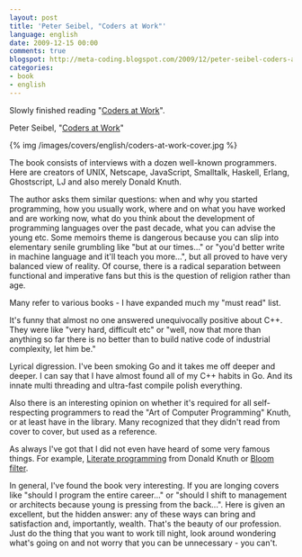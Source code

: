 ```yaml
---
layout: post
title: 'Peter Seibel, "Coders at Work"'
language: english
date: 2009-12-15 00:00
comments: true
blogspot: http://meta-coding.blogspot.com/2009/12/peter-seibel-coders-at-work.html
categories: 
- book
- english
---
```

Slowly finished reading "[Coders at Work][]".

Peter Seibel, "[Coders at Work][]"

[Coders at Work]: http://www.amazon.co.uk/Coders-Work-Reflections-Craft-Programming/dp/1430219483/

{% img /images/covers/english/coders-at-work-cover.jpg %}

The book consists of interviews with a dozen well-known programmers. Here are creators of UNIX, Netscape, JavaScript, Smalltalk, Haskell, Erlang, Ghostscript, LJ and also merely Donald Knuth.

The author asks them similar questions: when and why you started programming, how you usually work, where and on what you have worked and are working now, what do you think about the development of programming languages over the past decade, what you can advise the young etc. Some memoirs theme is dangerous because you can slip into elementary senile grumbling like "but at our times..." or "you'd better write in machine language and it'll teach you more...", but all proved to have very balanced view of reality. Of course, there is a radical separation between functional and imperative fans but this is the question of religion rather than age.

Many refer to various books - I have expanded much my "must read" list.

It's funny that almost no one answered unequivocally positive about C++. They were like "very hard, difficult etc" or "well, now that more than anything so far there is no better than to build native code of industrial complexity, let him be."

Lyrical digression. I've been smoking Go and it takes me off deeper and deeper. I can say that I have almost found all of my C++ habits in Go. And its innate multi threading and ultra-fast compile polish everything.

Also there is an interesting opinion on whether it's required for all self-respecting programmers to read the "Art of Computer Programming" Knuth, or at least have in the library. Many recognized that they didn't read from cover to cover, but used as a reference.

As always I've got that I did not even have heard of some very famous things. For example, [Literate programming][] from Donald Knuth or [Bloom filter][].

[Literate programming]: http://en.wikipedia.org/wiki/Literate_programming
[Bloom filter]: http://en.wikipedia.org/wiki/Bloom_filter

In general, I've found the book very interesting. If you are longing covers like "should I program the entire career..." or "should I shift to management or architects because young is pressing from the back...". Here is given an excellent, but the hidden answer: any of these ways can bring and satisfaction and, importantly, wealth. That's the beauty of our profession. Just do the thing that you want to work till night, look around wondering what's going on and not worry that you can be unnecessary - you can't.

